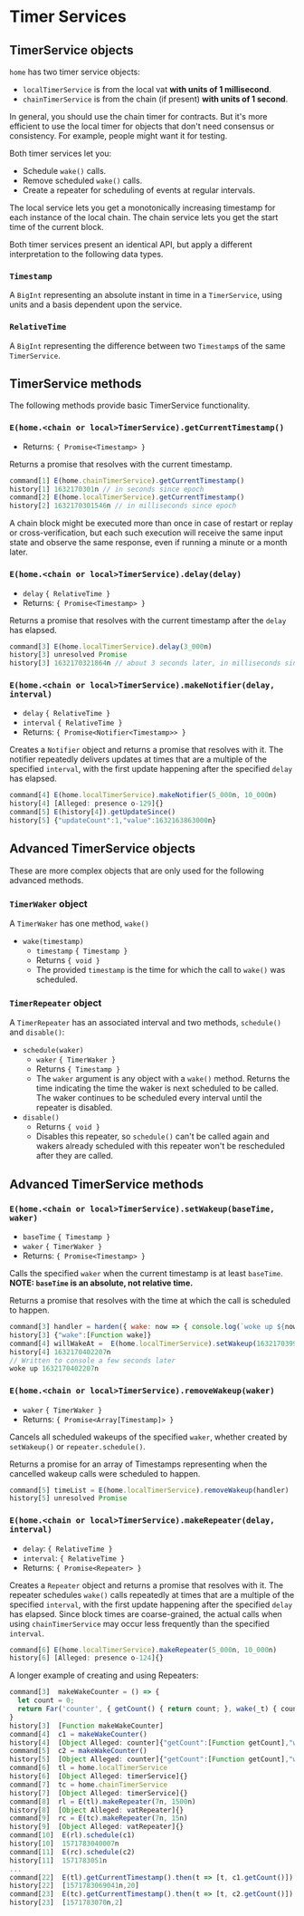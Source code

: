 # Timer Services 
    
## TimerService objects

`home` has two timer service objects:
- `localTimerService` is from the local vat **with units of 1 millisecond**.
- `chainTimerService` is from the chain (if present) **with units of 1 second**.

In general, you should use the chain timer for contracts. But it's more efficient to 
use the local timer for objects that don't need consensus or consistency. 
For example, people might want it for testing. 

Both timer services let you:
- Schedule `wake()` calls.
- Remove scheduled `wake()` calls.
- Create a repeater for scheduling of events at regular intervals. 

The local service lets you get a monotonically increasing timestamp for each instance 
of the local chain. The chain service lets you get the start time of the current block.

Both timer services present an identical API, but apply a different interpretation to
the following data types.

### `Timestamp`

A `BigInt` representing an absolute instant in time in a `TimerService`, using units and a basis dependent upon the service.

### `RelativeTime`

A `BigInt` representing the difference between two `Timestamp`s of the same `TimerService`.

## TimerService methods

The following methods provide basic TimerService functionality.

### `E(home.<chain or local>TimerService).getCurrentTimestamp()`
- Returns: `{ Promise<Timestamp> }`

Returns a promise that resolves with the current timestamp.

```js
command[1] E(home.chainTimerService).getCurrentTimestamp()
history[1] 1632170301n // in seconds since epoch
command[2] E(home.localTimerService).getCurrentTimestamp()
history[2] 1632170301546n // in milliseconds since epoch
```

A chain block might be executed more than once in case of restart or replay or
cross-verification, but each such execution will receive the same input state
and observe the same response, even if running a minute or a month later.

### `E(home.<chain or local>TimerService).delay(delay)`
- `delay` `{ RelativeTime }`
- Returns: `{ Promise<Timestamp> }`

Returns a promise that resolves with the current timestamp after the `delay`
has elapsed.

```js
command[3] E(home.localTimerService).delay(3_000n)
history[3] unresolved Promise
history[3] 1632170321864n // about 3 seconds later, in milliseconds since epoch
```

### `E(home.<chain or local>TimerService).makeNotifier(delay, interval)`
- `delay` `{ RelativeTime }`
- `interval` `{ RelativeTime }`
- Returns: `{ Promise<Notifier<Timestamp>> }`

Creates a `Notifier` object and returns a promise that resolves with it.
The notifier repeatedly delivers updates at times
that are a multiple of the specified `interval`, with the first update happening
after the specified `delay` has elapsed.

```js
command[4] E(home.localTimerService).makeNotifier(5_000n, 10_000n)
history[4] [Alleged: presence o-129]{}
command[5] E(history[4]).getUpdateSince()
history[5] {"updateCount":1,"value":1632163863000n}
```

## Advanced TimerService objects

These are more complex objects that are only used for the following advanced methods.

### `TimerWaker` object

A `TimerWaker` has one method, `wake()`
- `wake(timestamp)`
  - `timestamp` `{ Timestamp }`
  - Returns `{ void }`
  - The provided `timestamp` is the time for which the call to `wake()` was scheduled.

### `TimerRepeater` object

A `TimerRepeater` has an associated interval and two methods, `schedule()` and `disable()`:
- `schedule(waker)`
  - `waker` `{ TimerWaker }`
  - Returns `{ Timestamp }`  
  - The `waker` argument is any object with a `wake()` method. Returns the 
    time indicating the time the waker is next scheduled to be called.  The waker continues
    to be scheduled every interval until the repeater is disabled.
- `disable()`
  - Returns `{ void }`
  - Disables this repeater, so `schedule()` can't be called again and wakers already
    scheduled with this repeater won't be rescheduled after they are called.
    
## Advanced TimerService methods

### `E(home.<chain or local>TimerService).setWakeup(baseTime, waker)`
- `baseTime` `{ Timestamp }` 
- `waker` `{ TimerWaker }`
- Returns: `{ Promise<Timestamp> }`

Calls the specified `waker` when the current timestamp is at least `baseTime`.
**NOTE: `baseTime` is an absolute, not relative time.**

Returns a promise that resolves with the time at which the call is scheduled to happen.

```js
command[3] handler = harden({ wake: now => { console.log(`woke up ${now}`); }})
history[3] {"wake":[Function wake]}
command[4] willWakeAt =  E(home.localTimerService).setWakeup(1632170399207n + 3_000n, handler)
history[4] 1632170402207n
// Written to console a few seconds later
woke up 1632170402207n
```

### `E(home.<chain or local>TimerService).removeWakeup(waker)`
- `waker` `{ TimerWaker }`
- Returns: `{ Promise<Array[Timestamp]> }`

Cancels all scheduled wakeups of the specified `waker`, whether
created by `setWakeup()` or `repeater.schedule()`.

Returns a promise for an array of Timestamps representing when the cancelled wakeup calls were scheduled to happen.

```js
command[5] timeList = E(home.localTimerService).removeWakeup(handler)
history[5] unresolved Promise
```
  
### `E(home.<chain or local>TimerService).makeRepeater(delay, interval)`
- `delay`: `{ RelativeTime }`
- `interval`: `{ RelativeTime }`
- Returns: `{ Promise<Repeater> }`

Creates a `Repeater` object and returns a promise that resolves with it.
The repeater schedules `wake()` calls repeatedly at
times that are a multiple of the specified `interval`, with the first update happening
after the specified `delay` has elapsed. Since block times are coarse-grained,
the actual calls when using `chainTimerService` may occur less frequently than the specified
`interval`.
```js
command[6] E(home.localTimerService).makeRepeater(5_000n, 10_000n)
history[6] [Alleged: presence o-124]{}
```

A longer example of creating and using Repeaters:

```js
command[3]  makeWakeCounter = () => {
  let count = 0;
  return Far('counter', { getCount() { return count; }, wake(_t) { count += 1; }, });
}
history[3]  [Function makeWakeCounter]
command[4]  c1 = makeWakeCounter()
history[4]  [Object Alleged: counter]{"getCount":[Function getCount],"wake":[Function wake]}
command[5]  c2 = makeWakeCounter()
history[5]  [Object Alleged: counter]{"getCount":[Function getCount],"wake":[Function wake]}
command[6]  tl = home.localTimerService
history[6]  [Object Alleged: timerService]{}
command[7]  tc = home.chainTimerService
history[7]  [Object Alleged: timerService]{}
command[8]  rl = E(tl).makeRepeater(7n, 1500n)
history[8]  [Object Alleged: vatRepeater]{}
command[9]  rc = E(tc).makeRepeater(7n, 15n)
history[9]  [Object Alleged: vatRepeater]{}
command[10]  E(rl).schedule(c1)
history[10]  1571783040007n
command[11]  E(rc).schedule(c2)
history[11]  1571783051n
...
command[22]  E(tl).getCurrentTimestamp().then(t => [t, c1.getCount()])
history[22]  [1571783069041n,20]
command[23]  E(tc).getCurrentTimestamp().then(t => [t, c2.getCount()])
history[23]  [1571783070n,2]
```
